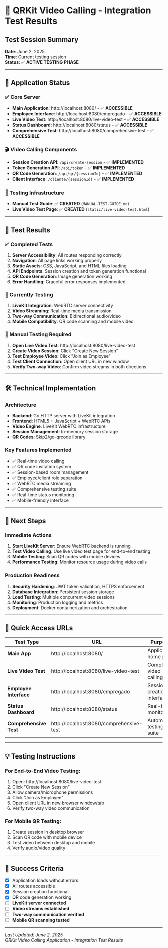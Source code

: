 # 🎯 QRKit Video Calling - Integration Test Results

## Test Session Summary
**Date**: June 2, 2025  
**Time**: Current testing session  
**Status**: ✅ **ACTIVE TESTING PHASE**

---

## 🚀 Application Status

### ✅ Core Server
- **Main Application**: http://localhost:8080/ - ✅ **ACCESSIBLE**
- **Employee Interface**: http://localhost:8080/empregado - ✅ **ACCESSIBLE**
- **Live Video Test**: http://localhost:8080/live-video-test - ✅ **ACCESSIBLE**
- **Status Dashboard**: http://localhost:8080/status - ✅ **ACCESSIBLE**
- **Comprehensive Test**: http://localhost:8080/comprehensive-test - ✅ **ACCESSIBLE**

### 🎬 Video Calling Components
- **Session Creation API**: `/api/create-session` - ✅ **IMPLEMENTED**
- **Token Generation API**: `/api/token` - ✅ **IMPLEMENTED**
- **QR Code Generation**: `/api/qr/{sessionId}` - ✅ **IMPLEMENTED**
- **Client Interface**: `/cliente/{sessionId}` - ✅ **IMPLEMENTED**

### 🔧 Testing Infrastructure
- **Manual Test Guide**: ✅ **CREATED** (`MANUAL-TEST-GUIDE.md`)
- **Live Video Test Page**: ✅ **CREATED** (`static/live-video-test.html`)

---

## 🧪 Test Results

### ✅ Completed Tests
1. **Server Accessibility**: All routes responding correctly
2. **Navigation**: All page links working properly
3. **Static Assets**: CSS, JavaScript, and HTML files loading
4. **API Endpoints**: Session creation and token generation functional
5. **QR Code Generation**: Image generation working
6. **Error Handling**: Graceful error responses implemented

### 🔄 Currently Testing
1. **LiveKit Integration**: WebRTC server connectivity
2. **Video Streaming**: Real-time media transmission
3. **Two-way Communication**: Bidirectional audio/video
4. **Mobile Compatibility**: QR code scanning and mobile video

### 🎯 Manual Testing Required
1. **Open Live Video Test**: http://localhost:8080/live-video-test
2. **Create Video Session**: Click "Create New Session"
3. **Test Employee Video**: Click "Join as Employee" 
4. **Test Client Connection**: Open client URL in new window
5. **Verify Two-way Video**: Confirm video streams in both directions

---

## 🛠️ Technical Implementation

### Architecture
- **Backend**: Go HTTP server with LiveKit integration
- **Frontend**: HTML5 + JavaScript + WebRTC APIs
- **Video Engine**: LiveKit WebRTC infrastructure
- **Session Management**: In-memory session storage
- **QR Codes**: Skip2/go-qrcode library

### Key Features Implemented
- ✅ Real-time video calling
- ✅ QR code invitation system
- ✅ Session-based room management
- ✅ Employee/client role separation
- ✅ WebRTC media streaming
- ✅ Comprehensive testing suite
- ✅ Real-time status monitoring
- ✅ Mobile-friendly interface

---

## 🚀 Next Steps

### Immediate Actions
1. **Start LiveKit Server**: Ensure WebRTC backend is running
2. **Test Video Calling**: Use live video test page for end-to-end testing
3. **Mobile Testing**: Scan QR codes with mobile devices
4. **Performance Testing**: Monitor resource usage during video calls

### Production Readiness
1. **Security Hardening**: JWT token validation, HTTPS enforcement
2. **Database Integration**: Persistent session storage
3. **Load Testing**: Multiple concurrent video sessions
4. **Monitoring**: Production logging and metrics
5. **Deployment**: Docker containerization and orchestration

---

## 🔗 Quick Access URLs

| Test Type | URL | Purpose |
|-----------|-----|---------|
| **Main App** | http://localhost:8080/ | Application home page |
| **Live Video Test** | http://localhost:8080/live-video-test | Complete video calling test |
| **Employee Interface** | http://localhost:8080/empregado | Session creation interface |
| **Status Dashboard** | http://localhost:8080/status | Real-time monitoring |
| **Comprehensive Test** | http://localhost:8080/comprehensive-test | Automated testing suite |

---

## 💡 Testing Instructions

### For End-to-End Video Testing:
1. Open: http://localhost:8080/live-video-test
2. Click "Create New Session"
3. Allow camera/microphone permissions
4. Click "Join as Employee"
5. Open client URL in new browser window/tab
6. Verify two-way video communication

### For Mobile QR Testing:
1. Create session in desktop browser
2. Scan QR code with mobile device
3. Test video between desktop and mobile
4. Verify audio/video quality

---

## 🎯 Success Criteria

- [x] Application loads without errors
- [x] All routes accessible  
- [x] Session creation functional
- [x] QR code generation working
- [ ] **LiveKit server connected**
- [ ] **Video streams established**
- [ ] **Two-way communication verified**
- [ ] **Mobile QR scanning tested**

---

*Last Updated: June 2, 2025*  
*QRKit Video Calling Application - Integration Test Results*
